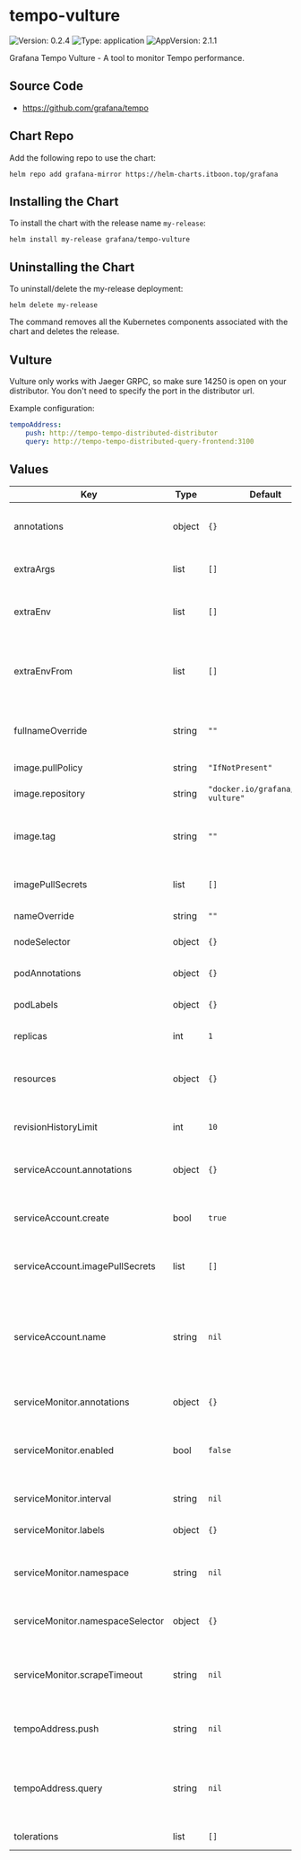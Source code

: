 # tempo-vulture

![Version: 0.2.4](https://img.shields.io/badge/Version-0.2.4-informational?style=flat-square) ![Type: application](https://img.shields.io/badge/Type-application-informational?style=flat-square) ![AppVersion: 2.1.1](https://img.shields.io/badge/AppVersion-2.1.1-informational?style=flat-square)

Grafana Tempo Vulture - A tool to monitor Tempo performance.

## Source Code

* <https://github.com/grafana/tempo>

## Chart Repo

Add the following repo to use the chart:

```console
helm repo add grafana-mirror https://helm-charts.itboon.top/grafana
```

## Installing the Chart

To install the chart with the release name `my-release`:

```console
helm install my-release grafana/tempo-vulture
```

## Uninstalling the Chart

To uninstall/delete the my-release deployment:

```console
helm delete my-release
```

The command removes all the Kubernetes components associated with the chart and deletes the release.

## Vulture

Vulture only works with Jaeger GRPC, so make sure 14250 is open on your distributor. You don't need to specify the port in the distributor url.

Example configuration:
```yaml
tempoAddress:
    push: http://tempo-tempo-distributed-distributor
    query: http://tempo-tempo-distributed-query-frontend:3100
```

## Values

| Key | Type | Default | Description |
|-----|------|---------|-------------|
| annotations | object | `{}` | Common annotations for the deployment and service |
| extraArgs | list | `[]` | Additional CLI args for the vulture |
| extraEnv | list | `[]` | Environment variables to add to the vulture pods |
| extraEnvFrom | list | `[]` | Environment variables from secrets or configmaps to add to the vulture pods |
| fullnameOverride | string | `""` | Overrides the chart's computed fullname |
| image.pullPolicy | string | `"IfNotPresent"` | Docker image pull policy |
| image.repository | string | `"docker.io/grafana/tempo-vulture"` | Docker image repository |
| image.tag | string | `""` | Overrides the image tag whose default is the chart's appVersion |
| imagePullSecrets | list | `[]` | Image pull secrets for Docker images |
| nameOverride | string | `""` | Overrides the chart's name |
| nodeSelector | object | `{}` | Node selector for vulture pods |
| podAnnotations | object | `{}` | Common annotations for all pods |
| podLabels | object | `{}` | Common labels for all pods |
| replicas | int | `1` | Number of replicas of Tempo Vulture |
| resources | object | `{}` | Resource requests and limits for the vulture |
| revisionHistoryLimit | int | `10` | The number of old ReplicaSets to retain to allow rollback |
| serviceAccount.annotations | object | `{}` | Annotations for the service account |
| serviceAccount.create | bool | `true` | Specifies whether a ServiceAccount should be created |
| serviceAccount.imagePullSecrets | list | `[]` | Image pull secrets for the service account |
| serviceAccount.name | string | `nil` | The name of the ServiceAccount to use. If not set and create is true, a name is generated using the fullname template |
| serviceMonitor.annotations | object | `{}` | ServiceMonitor annotations |
| serviceMonitor.enabled | bool | `false` | If enabled, ServiceMonitor resources for Prometheus Operator are created |
| serviceMonitor.interval | string | `nil` | ServiceMonitor scrape interval |
| serviceMonitor.labels | object | `{}` | Additional ServiceMonitor labels |
| serviceMonitor.namespace | string | `nil` | Alternative namespace for ServiceMonitor resources |
| serviceMonitor.namespaceSelector | object | `{}` | Namespace selector for ServiceMonitor resources |
| serviceMonitor.scrapeTimeout | string | `nil` | ServiceMonitor scrape timeout in Go duration format (e.g. 15s) |
| tempoAddress.push | string | `nil` | the url towards your Tempo distributor, e.g. http://distributor |
| tempoAddress.query | string | `nil` | the url towards your Tempo query-frontend, e.g. http://query-frontend:3100 |
| tolerations | list | `[]` | Tolerations for vulture pods |